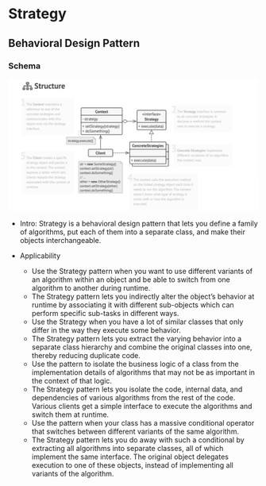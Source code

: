 # Strategy
## Behavioral Design Pattern

### Schema
![Factory Method](img/strategy-pattern.png)
 
 + Intro: 
 Strategy is a behavioral design pattern that lets you define a family of algorithms, 
 put each of them into a separate class, and make their objects interchangeable.
 
 + Applicability
     - Use the Strategy pattern when you want to use different variants of an algorithm within an object and be able to switch from one algorithm to another during runtime.
     - The Strategy pattern lets you indirectly alter the object’s behavior at runtime by associating it with different sub-objects which can perform specific sub-tasks in different ways.
     - Use the Strategy when you have a lot of similar classes that only differ in the way they execute some behavior.
     - The Strategy pattern lets you extract the varying behavior into a separate class hierarchy and combine the original classes into one, thereby reducing duplicate code.
     - Use the pattern to isolate the business logic of a class from the implementation details of algorithms that may not be as important in the context of that logic.
     - The Strategy pattern lets you isolate the code, internal data, and dependencies of various algorithms from the rest of the code. Various clients get a simple interface to execute the algorithms and switch them at runtime.
     - Use the pattern when your class has a massive conditional operator that switches between different variants of the same algorithm.
     - The Strategy pattern lets you do away with such a conditional by extracting all algorithms into separate classes, all of which implement the same interface. The original object delegates execution to one of these objects, instead of implementing all variants of the algorithm.
       

     